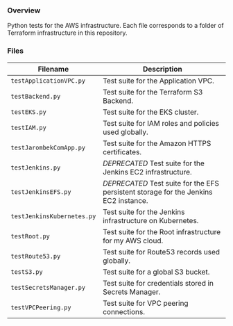 ### Overview

Python tests for the AWS infrastructure.  Each file corresponds to a folder of Terraform infrastructure in this 
repository.

### Files

| Filename                   | Description                                                                             |
|----------------------------|-----------------------------------------------------------------------------------------|
| `testApplicationVPC.py`    | Test suite for the Application VPC.                                                     |
| `testBackend.py`           | Test suite for the Terraform S3 Backend.                                                |
| `testEKS.py`               | Test suite for the EKS cluster.                                                         |
| `testIAM.py`               | Test suite for IAM roles and policies used globally.                                    |
| `testJarombekComApp.py`    | Test suite for the Amazon HTTPS certificates.                                           |
| `testJenkins.py`           | *DEPRECATED* Test suite for the Jenkins EC2 infrastructure.                             |
| `testJenkinsEFS.py`        | *DEPRECATED* Test suite for the EFS persistent storage for the Jenkins EC2 instance.    |
| `testJenkinsKubernetes.py` | Test suite for the Jenkins infrastructure on Kubernetes.                                |
| `testRoot.py`              | Test suite for the Root infrastructure for my AWS cloud.                                |
| `testRoute53.py`           | Test suite for Route53 records used globally.                                           |
| `testS3.py`                | Test suite for a global S3 bucket.                                                      |
| `testSecretsManager.py`    | Test suite for credentials stored in Secrets Manager.                                   |
| `testVPCPeering.py`        | Test suite for VPC peering connections.                                                 |